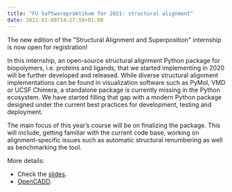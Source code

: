 ```yaml
---
title: "FU Softwarepraktikum for 2021: structural alignment"
date: 2021-01-08T14:27:59+01:00
---
```


The new edition of the "Structural Alignment and Superposition" internship is now open for registration!

In this internship, an open-source structural alignment Python package for biopolymers, i.e. proteins and ligands, that we started implementing in 2020 will be further developed and released. While diverse structural alignment implementations can be found in visualization software such as PyMol, VMD or UCSF Chimera, a standalone package is currently missing in the Python ecosystem. We have started filling that gap with a modern Python package designed under the current best practices for development, testing and deployment.

The main focus of this year’s course will be on finalizing the package. This will include, getting familiar with the current code base, working on alignment-specific issues such as automatic structural renumbering as well as benchmarking the tool.

More details:

- Check the [slides](/files/20210111_structural_alignment_presentation.pdf).
- [OpenCADD](/projects/opencadd/).
